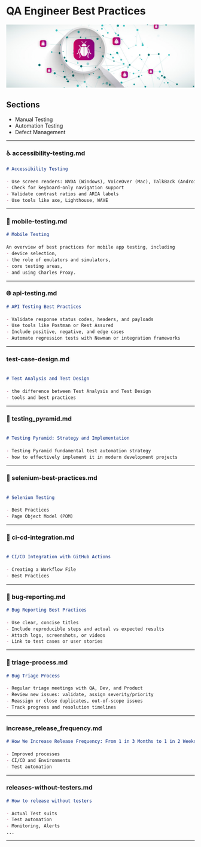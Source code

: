 # QA Engineer Best Practices

![](https://github.com/etestova-git/test-practices/blob/main/screenshots/Screenshot%202025-06-27%20at%2021.33.18.png)

## Sections
- Manual Testing
- Automation Testing
- Defect Management

---

### ♿ accessibility-testing.md
```markdown
# Accessibility Testing

- Use screen readers: NVDA (Windows), VoiceOver (Mac), TalkBack (Android)
- Check for keyboard-only navigation support
- Validate contrast ratios and ARIA labels
- Use tools like axe, Lighthouse, WAVE
```
---

### 📱 mobile-testing.md
```markdown
# Mobile Testing

An overview of best practices for mobile app testing, including
- device selection, 
- the role of emulators and simulators, 
- core testing areas, 
- and using Charles Proxy.
```
---

### 🌐 api-testing.md
```markdown
# API Testing Best Practices

- Validate response status codes, headers, and payloads
- Use tools like Postman or Rest Assured
- Include positive, negative, and edge cases
- Automate regression tests with Newman or integration frameworks
```

---

### test-case-design.md
```markdown

# Test Analysis and Test Design

- the difference between Test Analysis and Test Design
- tools and best practices

```
---

### 🧱 testing_pyramid.md
```markdown

# Testing Pyramid: Strategy and Implementation

- Testing Pyramid fundamental test automation strategy
- how to effectively implement it in modern development projects

```
---

### 📐 selenium-best-practices.md
```markdown

# Selenium Testing

- Best Practices
- Page Object Model (POM)

```
---

### 📐 ci-cd-integration.md
```markdown

# CI/CD Integration with GitHub Actions

- Creating a Workflow File
- Best Practices

```
---

### 🐞 bug-reporting.md
```markdown
# Bug Reporting Best Practices

- Use clear, concise titles
- Include reproducible steps and actual vs expected results
- Attach logs, screenshots, or videos
- Link to test cases or user stories
```

---

### 🧩 triage-process.md
```markdown
# Bug Triage Process

- Regular triage meetings with QA, Dev, and Product
- Review new issues: validate, assign severity/priority
- Reassign or close duplicates, out-of-scope issues
- Track progress and resolution timelines
```

---


### increase_release_frequency.md
```markdown
# How We Increase Release Frequency: From 1 in 3 Months to 1 in 2 Weeks Without Loss of Quality

- Improved processes
- CI/CD and Environments
- Test automation

```
---


### releases-without-testers.md
```markdown
# How to release without testers

- Actual Test suits
- Test automation
- Monitoring, Alerts
...

```
---
